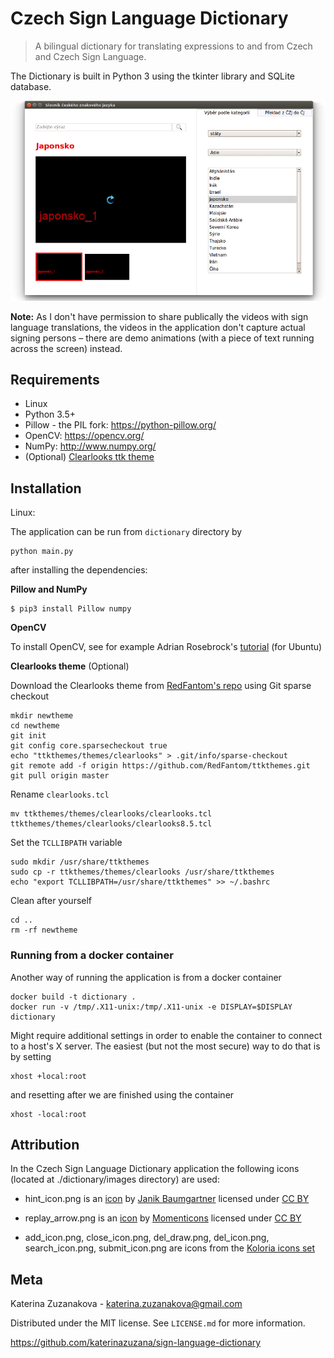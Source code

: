 # Czech Sign Language Dictionary

> A bilingual dictionary for translating expressions to and from Czech and Czech Sign Language.

The Dictionary is built in Python 3 using the tkinter library and SQLite database.



![screenshot](screenshot.png)

**Note:** As I don't have permission to share publically the videos with sign language translations, the videos in the application don't capture actual signing persons – there are demo animations (with a piece of text running across the screen) instead.

## Requirements

* Linux
* Python 3.5+
* Pillow - the PIL fork: https://python-pillow.org/
* OpenCV: https://opencv.org/
* NumPy: http://www.numpy.org/
* (Optional) [Clearlooks ttk theme](https://github.com/RedFantom/ttkthemes/tree/master/ttkthemes/themes/clearlooks)

## Installation

Linux:

The application can be run from `dictionary` directory by
```
python main.py
```
after installing the dependencies:

**Pillow and NumPy**

```
$ pip3 install Pillow numpy
```
**OpenCV**

To install OpenCV, see for example Adrian Rosebrock's [tutorial](https://www.pyimagesearch.com/2016/10/24/ubuntu-16-04-how-to-install-opencv/) (for Ubuntu)

**Clearlooks theme** (Optional)

Download the Clearlooks theme from [RedFantom's repo](https://github.com/RedFantom/ttkthemes/tree/master/ttkthemes/themes/clearlooks) using Git sparse checkout
```
mkdir newtheme
cd newtheme
git init
git config core.sparsecheckout true
echo "ttkthemes/themes/clearlooks" > .git/info/sparse-checkout
git remote add -f origin https://github.com/RedFantom/ttkthemes.git
git pull origin master
```
Rename `clearlooks.tcl`
```
mv ttkthemes/themes/clearlooks/clearlooks.tcl ttkthemes/themes/clearlooks/clearlooks8.5.tcl
```
Set the `TCLLIBPATH` variable
```
sudo mkdir /usr/share/ttkthemes
sudo cp -r ttkthemes/themes/clearlooks /usr/share/ttkthemes
echo "export TCLLIBPATH=/usr/share/ttkthemes" >> ~/.bashrc
```
Clean after yourself
```
cd ..
rm -rf newtheme
```

### Running from a docker container

Another way of running the application is from a docker container
```
docker build -t dictionary .
docker run -v /tmp/.X11-unix:/tmp/.X11-unix -e DISPLAY=$DISPLAY dictionary
```
Might require additional settings in order to enable the container to connect to a host's X server. The easiest (but not the most secure) way to do that is by setting
```
xhost +local:root
```
and resetting after we are finished using the container
```
xhost -local:root
```

## Attribution

In the Czech Sign Language Dictionary application the following icons 
(located at ./dictionary/images directory) are used:

* hint\_icon.png is an [icon](findicons.com/icon/455110/light_bulb_on) by [Janik Baumgartner](kinaj.com) licensed under [CC BY](creativecommons.org/licenses/by/4.0/)

* replay\_arrow.png is an [icon](https://findicons.com/icon/261425/arrow_clockwise) by [Momenticons](https://momentumdesignlab.com/) licensed under [CC BY](creativecommons.org/licenses/by/4.0/)

* add\_icon.png, close\_icon.png, del\_draw.png, del\_icon.png, search\_icon.png, 
submit\_icon.png are icons from the [Koloria icons set](www.graphicrating.com/2012/06/14/koloria-free-icons-set/)

## Meta

Katerina Zuzanakova - katerina.zuzanakova@gmail.com

Distributed under the MIT license. See ``LICENSE.md`` for more information.

https://github.com/katerinazuzana/sign-language-dictionary
